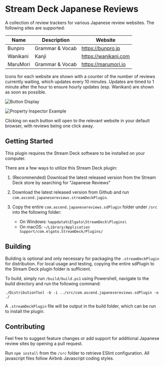 # Stream Deck Japanese Reviews

A collection of review trackers for various Japanese review websites. The following sites are supported:

| Name     | Description     | Website              |
| -------- | --------------- | -------------------- |
| Bunpro   | Grammar & Vocab | https://bunpro.jp    |
| Wanikani | Kanji           | https://wanikani.com |
| MaruMori | Grammar & Vocab | https://marumori.io  |

Icons for each website are shown with a counter of the number of reviews currently waiting, which updates every 10 minutes. Updates are timed to 1 minute after the hour to ensure hourly updates (esp. Wanikani) are shown as soon as possible.

![Button Display](./docs/example.png)

![Property Inspector Example](./docs/pi-example.png)

Clicking on each button will open to the relevant website in your default browser, with reviews being one click away.

## Getting Started

This plugin requires the Stream Deck software to be installed on your computer.

There are a few ways to utilize this Stream Deck plugin:

1. (Recommended) Download the latest released version from the Stream Deck store by searching for "Japanese Reviews"

2. Download the latest released version from Github and run `com.ascend.japanesereviews.streamDeckPlugin`.

3. Copy the entire `com.ascend.japanesereviews.sdPlugin` folder under `/src` into the following folder:
    * On Windows: `%appdata%\Elgato\StreamDeck\Plugins\`
    * On macOS: `~/Library/Application Support/com.elgato.StreamDeck/Plugins/`

## Building

Building is optional and only necessary for packaging the `.streamDeckPlugin` for distribution. For local usage and testing, copying the entire sdPlugin to the Stream Deck plugin folder is sufficient.

To build, simply run `/build/build.ps1` using Powershell, navigate to the build directory and run the following command:

`./DistributionTool -b -i ../src/com.ascend.japanesereviews.sdPlugin -o ./`

A `.streamDeckPlugin` file will be output in the build folder, which can be run to install the plugin.

## Contributing

Feel free to suggest feature changes or add support for additional Japanese review sites by opening a pull request.

Run `npm install` from the `/src` folder to retrieve ESlint configuration. All javascript files follow Airbnb Javascript coding styles.